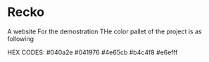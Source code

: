 # Recko
A website For the demostration 
THe color pallet of the project is as following

HEX CODES:
#040a2e
#041976
#4e65cb
#b4c4f8
#e6efff
